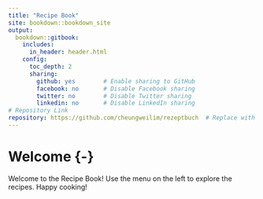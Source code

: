 ```yaml
---
title: "Recipe Book"
site: bookdown::bookdown_site
output: 
  bookdown::gitbook:
    includes:
      in_header: header.html
    config:
      toc_depth: 2
      sharing:
        github: yes        # Enable sharing to GitHub
        facebook: no       # Disable Facebook sharing
        twitter: no        # Disable Twitter sharing
        linkedin: no       # Disable LinkedIn sharing
# Repository Link
repository: https://github.com/cheungweilim/rezeptbuch  # Replace with your GitHub repo URL
---
```


# Welcome {-}

Welcome to the Recipe Book! Use the menu on the left to explore the recipes. Happy cooking!
